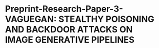 # Preprint-Research-Paper-3-VAGUEGAN: STEALTHY POISONING AND BACKDOOR ATTACKS ON IMAGE GENERATIVE PIPELINES
